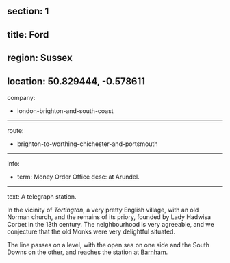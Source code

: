 section: 1
----
title: Ford
----
region: Sussex
----
location: 50.829444, -0.578611
----
company:
- london-brighton-and-south-coast
----
route:
- brighton-to-worthing-chichester-and-portsmouth
----
info:
- term: Money Order Office
  desc: at Arundel.
----
text: A telegraph station.

In the vicinity of *Tortington*, a very pretty English village, with an old Norman church, and the remains of its priory, founded by Lady Hadwisa Corbet in the 13th century. The neighbourhood is very agreeable, and we conjecture that the old Monks were very delightful situated.

The line passes on a level, with the open sea on one side and the South Downs on the other, and reaches the station at [Barnham](/stations/barnham).
